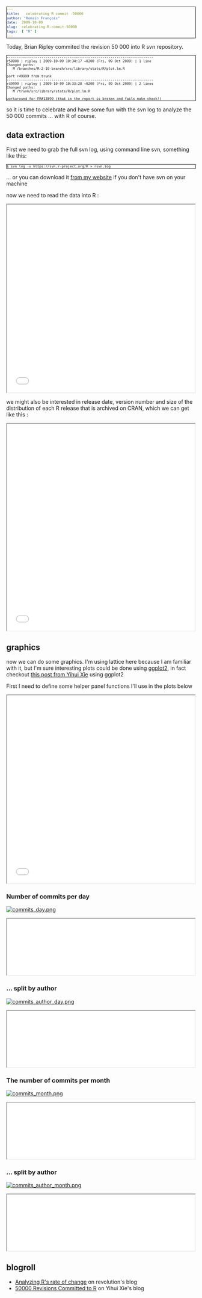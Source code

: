 ```yaml
---
title:   celebrating R commit -50000
author: "Romain François"
date:  2009-10-09
slug:  celebrating-R-commit-50000
tags:  [ "R" ]
---
```

<div class="post-content">
<style>
pre{
  font-size: x-small !important ;
  border: 1px solid black ;
}
</style>
<p>Today, Brian Ripley commited the revision 50 000 into R svn repository. </p>

<pre>
------------------------------------------------------------------------
r50000 | ripley | 2009-10-09 10:34:17 +0200 (Fri, 09 Oct 2009) | 1 line
Changed paths:
   M /branches/R-2-10-branch/src/library/stats/R/plot.lm.R

port r49999 from trunk
------------------------------------------------------------------------
r49999 | ripley | 2009-10-09 10:33:28 +0200 (Fri, 09 Oct 2009) | 2 lines
Changed paths:
   M /trunk/src/library/stats/R/plot.lm.R

workaround for PR#13899 (that in the report is broken and fails make check!)
</pre>

<p>so it is time to celebrate and have some fun with the svn log to analyze the 50 000 commits ... with R of course.</p>

<h2>data extraction</h2>

<p>First we need to grab the full svn log, using command line svn, something like this: </p>

<pre>
$ svn log -v https://svn.r-project.org/R &gt; rsvn.log
</pre>

<p> ... or you can download it <a href="http://addictedtor.free.fr/misc/R50000/rsvn.log">from my website</a> if you don't have svn on your machine</p>

<p>now we need to read the data into R :</p>

<iframe src="/public/R50000/rsvnlog.R.html" width="500" height="500" frameborder="1"></iframe>

<p>we might also be interested in release date, version number and size of the distribution of each R release that is archived on CRAN, which we can get like this :</p>

<iframe src="/public/R50000/releases.R.html" width="500" height="550" frameborder="1"></iframe>

<h2>graphics</h2>

<p>now we can do some graphics. I'm using lattice here because I am familiar with it, but I'm sure interesting plots could be done using <a href="http://had.co.nz/ggplot2/">ggplot2</a>, in fact checkout <a href="http://yihui.name/en/2009/10/50000-revisions-committed-to-r/">this post from Yihui Xie</a> using ggplot2</p>

<p>First I need to define some helper panel functions I'll use in the plots below</p>

<iframe src="/public/R50000/lattice-helpers.R.html" width="500" height="500" frameborder="1"></iframe>

<h3>Number of commits per day</h3>

<a href="/public/R50000/commits_day.png"><img src="/public/R50000/.commits_day_m.jpg" alt="commits_day.png" style="margin: 0 auto; display: block;" title="commits_day.png, oct. 2009"></a>

<iframe src="/public/R50000/commits_day.html" width="500" height="150" frameborder="1"></iframe>

<h3>... split by author</h3>

<a href="/public/R50000/commits_author_day.png"><img src="/public/R50000/.commits_author_day_m.jpg" alt="commits_author_day.png" style="margin: 0 auto; display: block;" title="commits_author_day.png, oct. 2009"></a>

<iframe src="/public/R50000/commits_day_author.html" width="500" height="150" frameborder="1"></iframe>

<h3>The number of commits per month</h3>

<a href="/public/R50000/commits_month.png"><img src="/public/R50000/.commits_month_m.jpg" alt="commits_month.png" style="margin: 0 auto; display: block;" title="commits_month.png, oct. 2009"></a>

<iframe src="/public/R50000/commits_month.html" width="500" height="150" frameborder="1"></iframe>

<h3>... split by author</h3>

<a href="/public/R50000/commits_author_month.png"><img src="/public/R50000/.commits_author_month_m.jpg" alt="commits_author_month.png" style="margin: 0 auto; display: block;" title="commits_author_month.png, oct. 2009"></a>

<iframe src="/public/R50000/commits_month_author.html" width="500" height="150" frameborder="1"></iframe>

<h2>blogroll</h2>

<ul>
<li>
<a href="http://blog.revolution-computing.com/2009/10/analyzing-rs-rate-of-change.html">Analyzing R's rate of change</a> on revolution's blog</li>
<li>
<a href="http://yihui.name/en/2009/10/50000-revisions-committed-to-r/">50000 Revisions Committed to R</a> on Yihui Xie's blog</li>
</ul>
</div>
